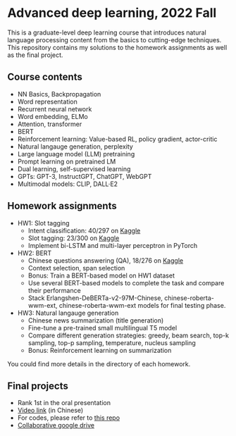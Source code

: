 # Advanced deep learning, 2022 Fall
This is a graduate-level deep learning course that introduces natural language processing content from the basics to cutting-edge techniques. This repository contains my solutions to the homework assignments as well as the final project.

## Course contents
- NN Basics, Backpropagation
- Word representation
- Recurrent neural network
- Word embedding, ELMo
- Attention, transformer
- BERT
- Reinforcement learning: Value-based RL, policy gradient, actor-critic
- Natural langauge generation, perplexity
- Large language model (LLM) pretraining
- Prompt learning on pretrained LM
- Dual learning, self-supervised learning
- GPTs: GPT-3, InstructGPT, ChatGPT, WebGPT
- Multimodal models: CLIP, DALL·E2

## Homework assignments
- HW1: Slot tagging
  - Intent classification: 40/297 on [Kaggle](https://www.kaggle.com/competitions/slot-tagging-ntu-adl-hw1-fall-2022/leaderboard)
  - Slot tagging: 23/300 on [Kaggle](https://www.kaggle.com/competitions/intent-classification-ntu-adl-hw1-fall-2022/leaderboard)
  - Implement bi-LSTM and multi-layer perceptron in PyTorch
- HW2: BERT
  - Chinese questions answering (QA), 18/276 on [Kaggle](https://www.kaggle.com/competitions/ntu-adl-hw2-fall-2022/leaderboard)
  - Context selection, span selection
  - Bonus: Train a BERT-based model on HW1 dataset 
  - Use several BERT-based models to complete the task and compare their performance
  - Stack Erlangshen-DeBERTa-v2-97M-Chinese, chinese-roberta-wwm-ext, chinese-roberta-wwm-ext models for final testing phase.
- HW3: Natural langauge generation
  - Chinese news summarization (title generation)
  - Fine-tune a pre-trained small multilingual T5 model
  - Compare different generation strategies: greedy, beam search, top-k sampling, top-p sampling, temperature, nucleus sampling
  - Bonus: Reinforcement learning on summarization

You could find more details in the directory of each homework.

## Final projects 
- Rank 1st in the oral presentation
- [Video link](https://www.youtube.com/watch?v=UpOfI-Bp6pc) (in Chinese)
- For codes, please refer to [this repo](https://github.com/shengyenlin/Advanced-deep-learning-final-project-2022-Fall)
- [Collaborative google drive](https://drive.google.com/drive/folders/11ApKnaDlihwn6Iu_QJODIw1F-6jKIGzp?usp=share_link)